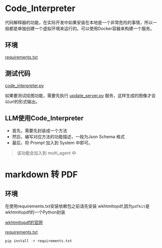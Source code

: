 # Code_Interpreter

代码解释器的功能，在实际开发中如果安装在本地是一个非常危险的事情，所以一般都是单独创建一个虚拟环境来运行的。可以使用Docker容器来构建一个服务。

## 环境
[requirements.txt](./Code_Interpreter/requirements.txt)

## 测试代码

[code_interpreter.py](./Code_Interpreter/code_interpreter.py)

如果要测试绘图功能，需要先执行 [update_server.py](../utils/update_server.py) 服务，这样生成的图像才会以url的形式输出。


## LLM使用Code_Interpreter

- 首先，需要先封装成一个方法
- 然后，编写对应方法的功能描述，一般为Json Schema 格式
- 最后，将 Prompt 加入到 System 中即可。

> 该功能会加入到 multi_agent 中


# markdown 转 PDF

## 环境
在使用requirements.txt安装依赖包之前请先安装 wkhtmltopdf,因为`pdfkit`是wkhtmltopdf的一个Python封装

[wkhtmltopdf的官网](https://wkhtmltopdf.org/downloads.html)

[requirements.txt](./Markdown_To_PDF/requirements.txt)
```python
pip install -r requirements.txt
```